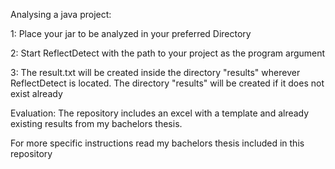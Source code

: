 Analysing a java project:

1: Place your jar to be analyzed in your preferred Directory

2: Start ReflectDetect with the path to your project as the program argument

3: The result.txt will be created inside the directory "results" wherever ReflectDetect is located. The directory "results" will be created if it does not exist already


Evaluation:
The repository includes an excel with a template and already existing results from my bachelors thesis.



For more specific instructions read my bachelors thesis included in this repository
